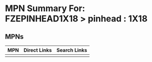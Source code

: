 



# MPN Summary For: FZEPINHEAD1X18 > pinhead : 1X18

## MPNs
  

|MPN|Direct Links|Search Links|
| :--- | :--- | :--- |
||||

